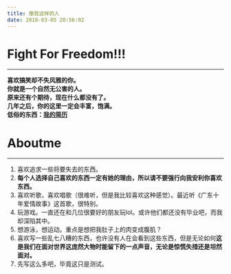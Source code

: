 ```yaml
---
title: 像我这样的人
date: 2018-03-05 20:56:02
---
```

# Fight For Freedom!!!
___ 
   **喜欢搞笑却不失风雅的你。**  
   **你就是一个自然无公害的人。**  
   **原来还有个期待，现在什么都没有了。**  
   **几年之后，你的这里一定会丰富，饱满。**  
**低俗的东西：[我的简历](https://ouyangresume.github.io/lab/)**
# Aboutme
___
1. 喜欢追求一些将要失去的东西。  
2. **每个人选择自己喜欢的东西一定有她的理由，**所以**请不要强行向我安利你喜欢东西。**
3. 喜欢听歌，喜欢唱歌（很难听，但是我比较喜欢这种感觉）。最近听《广东十年爱情故事》这首歌，很特别。
4. 玩游戏。一直还在和几位很要好的朋友玩lol。或许他们都还没有毕业吧，而我却深陷其中。
5. 想游泳，想运动。重点是想把我肚子上的肉变成腹肌？
6. 喜欢写一些乱七八糟的东西，也许没有人在会看到这些东西，但是无论如何**这是我们在面对世界这庞然大物时能留下的一点声音，无论是惊慌失措还是坦然面对。**
7. 先写这么多吧，毕竟这只是测试。